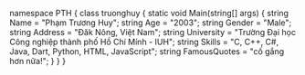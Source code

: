 namespace PTH
{
    class truonghuy
    {
        static void Main(string[] args)
        {
            string Name = "Phạm Trương Huy";
            string Age = "2003";
            string Gender = "Male";
            string Address = "Đăk Nông, Việt Nam";
            string University = "Trường Đại học Công nghiệp thành phố Hồ Chí Mính - IUH";
            string Skills = "C, C++, C#, Java, Dart, Python, HTML, JavaScript";
            string FamousQuotes = "cố gắng hơn nữa!";
        }
    }
}
